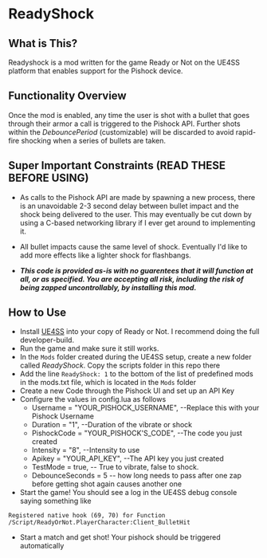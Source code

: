 # ReadyShock

## What is This?

Readyshock is a mod written for the game Ready or Not on the UE4SS platform that enables support for the Pishock device.

## Functionality Overview
Once the mod is enabled, any time the user is shot with a bullet that goes through their armor a call is triggered to the Pishock API.  Further shots within the *DebouncePeriod* (customizable) will be discarded to avoid rapid-fire shocking when a series of bullets are taken.

## Super Important Constraints (READ THESE BEFORE USING)
- As calls to the Pishock API are made by spawning a new process, there is an unavoidable 2-3 second delay between bullet impact and the shock being delivered to the user. This may eventually be cut down by using a C-based networking library if I ever get around to implementing it.

- All bullet impacts cause the same level of shock.  Eventually I'd like to add more effects like a lighter shock for flashbangs.

- ***This code is provided as-is with no guarentees that it will function at all, or as specified. You are accepting all risk, including the risk of being zapped uncontrollably, by installing this mod.***

## How to Use
- Install [UE4SS](https://github.com/UE4SS-RE/RE-UE4SS) into your copy of Ready or Not. I recommend doing the full developer-build.
- Run the game and make sure it still works.
- In the `Mods` folder created during the UE4SS setup, create a new folder called *ReadyShock*. Copy the scripts folder in this repo there
- Add the line `ReadyShock: 1` to the bottom of the list of predefined mods in the mods.txt file, which is located in the `Mods` folder
- Create a new Code through the Pishock UI and set up an API Key
- Configure the values in config.lua as follows
    - Username = "YOUR_PISHOCK_USERNAME", --Replace this with your Pishock Username
    - Duration = "1", --Duration of the vibrate or shock
    - PishockCode = "YOUR_PISHOCK'S_CODE", --The code you just created
    - Intensity = "8",  --Intensity to use
    - Apikey = "YOUR_API_KEY", --The API key you just created
    - TestMode = true,  -- True to vibrate, false to shock.
    - DebounceSeconds = 5 -- how long needs to pass after one zap before getting shot again causes another one
- Start the game! You should see a log in the UE4SS debug console saying something like

`Registered native hook (69, 70) for Function /Script/ReadyOrNot.PlayerCharacter:Client_BulletHit`

- Start a match and get shot! Your pishock should be triggered automatically